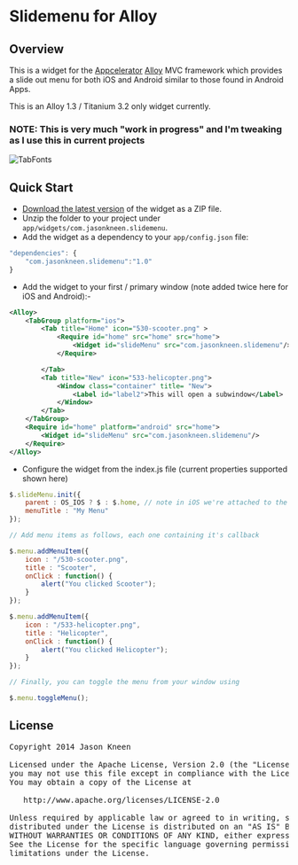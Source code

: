 # Slidemenu for Alloy
## Overview
This is a widget for the [Appcelerator](http://www.appcelerator.com) [Alloy](http://projects.appcelerator.com/alloy/docs/Alloy-bootstrap/index.html) MVC framework which provides a slide out menu for both iOS and Android similar to those found in Android Apps.

This is an Alloy 1.3 / Titanium 3.2 only widget currently.

### NOTE: This is very much "work in progress" and I'm tweaking as I use this in current projects

![TabFonts](https://raw.github.com/jasonkneen/images/master/slidemenu/slidemenu.png)

## Quick Start
* [Download the latest version](https://github.com/jasonkneen/com.jasonkneen.slidemenu) of the widget as a ZIP file.
* Unzip the folder to your project under `app/widgets/com.jasonkneen.slidemenu`.
* Add the widget as a dependency to your `app/config.json` file:

```javascript
"dependencies": {
	"com.jasonkneen.slidemenu":"1.0"
}
```

* Add the widget to your first / primary window (note added twice here for iOS and Android):-

```xml
<Alloy>
	<TabGroup platform="ios">
		<Tab title="Home" icon="530-scooter.png" >
			<Require id="home" src="home" src="home">				
				<Widget id="slideMenu" src="com.jasonkneen.slidemenu"/>				
			</Require>

		</Tab>
		<Tab title="New" icon="533-helicopter.png">
			<Window class="container" title= "New">
				<Label id="label2">This will open a subwindow</Label>
			</Window>
		</Tab>
	</TabGroup>
	<Require id="home" platform="android" src="home">
		<Widget id="slideMenu" src="com.jasonkneen.slidemenu"/>
	</Require>
</Alloy>
```

* Configure the widget from the index.js file (current properties supported shown here)

```js
$.slideMenu.init({
	parent : OS_IOS ? $ : $.home, // note in iOS we're attached to the Tabgroup, in Android the Window
	menuTitle : "My Menu"
});

// Add menu items as follows, each one containing it's callback

$.menu.addMenuItem({
	icon : "/530-scooter.png",
	title : "Scooter",
	onClick : function() {
		alert("You clicked Scooter");
	}
});

$.menu.addMenuItem({
	icon : "/533-helicopter.png",
	title : "Helicopter",
	onClick : function() {
		alert("You clicked Helicopter");
	}
});

// Finally, you can toggle the menu from your window using

$.menu.toggleMenu();
```
## License

<pre>
Copyright 2014 Jason Kneen

Licensed under the Apache License, Version 2.0 (the "License");
you may not use this file except in compliance with the License.
You may obtain a copy of the License at

   http://www.apache.org/licenses/LICENSE-2.0

Unless required by applicable law or agreed to in writing, software
distributed under the License is distributed on an "AS IS" BASIS,
WITHOUT WARRANTIES OR CONDITIONS OF ANY KIND, either express or implied.
See the License for the specific language governing permissions and
limitations under the License.
</pre>
